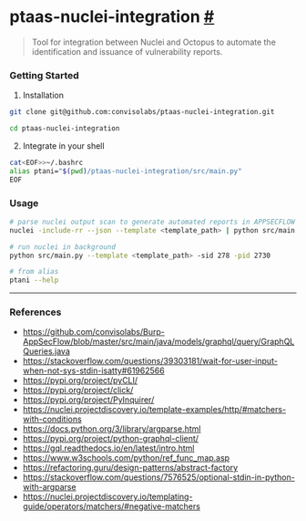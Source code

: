 # ptaas-nuclei-integration [#](https://app.clickup.com/t/3016679/PS-9146)
> Tool for integration between Nuclei and Octopus to automate the identification and issuance of vulnerability reports.

### Getting Started

1. Installation

```bash
git clone git@github.com:convisolabs/ptaas-nuclei-integration.git

cd ptaas-nuclei-integration
```

2. Integrate in your shell

```bash
cat<EOF>>~/.bashrc
alias ptani="$(pwd)/ptaas-nuclei-integration/src/main.py"
EOF
```

### Usage

```bash
# parse nuclei output scan to generate automated reports in APPSECFLOW 
nuclei -include-rr --json --template <template_path> | python src/main.py -sid 278 -pid 2730 

# run nuclei in background
python src/main.py --template <template_path> -sid 278 -pid 2730

# from alias
ptani --help
```

-----------------------------------------------------------

### References

- https://github.com/convisolabs/Burp-AppSecFlow/blob/master/src/main/java/models/graphql/query/GraphQLQueries.java
- https://stackoverflow.com/questions/39303181/wait-for-user-input-when-not-sys-stdin-isatty#61962566
- https://pypi.org/project/pyCLI/
- https://pypi.org/project/click/
- https://pypi.org/project/PyInquirer/
- https://nuclei.projectdiscovery.io/template-examples/http/#matchers-with-conditions
- https://docs.python.org/3/library/argparse.html
- https://pypi.org/project/python-graphql-client/
- https://gql.readthedocs.io/en/latest/intro.html
- https://www.w3schools.com/python/ref_func_map.asp
- https://refactoring.guru/design-patterns/abstract-factory
- https://stackoverflow.com/questions/7576525/optional-stdin-in-python-with-argparse
- https://nuclei.projectdiscovery.io/templating-guide/operators/matchers/#negative-matchers
